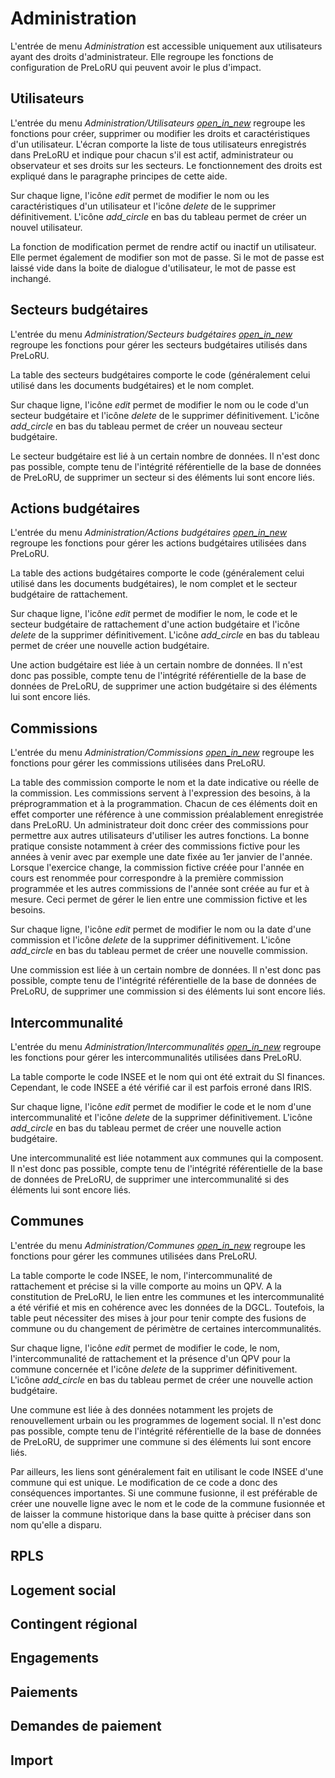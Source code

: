 # <div class="text-h4 pb-3" id="settings">Administration</div>

L'entrée de menu *Administration* est accessible uniquement aux utilisateurs ayant des droits d'administrateur. Elle regroupe les fonctions de configuration de PreLoRU qui peuvent avoir le plus d'impact.

## <div class="text-h5 pb-2">Utilisateurs</div>

L'entrée du menu *Administration/Utilisateurs* <a href="/users/"><i class="material-icons">open_in_new</i></a> regroupe les fonctions pour créer, supprimer ou modifier les droits et caractéristiques d'un utilisateur. L'écran comporte la liste de tous utilisateurs enregistrés dans PreLoRU et indique pour chacun s'il est actif, administrateur ou observateur et ses droits sur les secteurs. Le fonctionnement des droits est expliqué dans le paragraphe principes de cette aide.

Sur chaque ligne, l'icône <i class="material-icons">edit</i> permet de modifier le nom ou les caractéristiques d'un utilisateur et l'icône <i class="material-icons">delete</i> de le supprimer définitivement. L'icône <i class="material-icons">add_circle</i> en bas du tableau permet de créer un nouvel utilisateur.

La fonction de modification permet de rendre actif ou inactif un utilisateur. Elle permet également de modifier son mot de passe. Si le mot de passe est laissé vide dans la boite de dialogue d'utilisateur, le mot de passe est inchangé.

## <div class="text-h5 pb-2">Secteurs budgétaires</div>

L'entrée du menu *Administration/Secteurs budgétaires* <a href="/sector/"><i class="material-icons">open_in_new</i></a> regroupe les fonctions pour gérer les secteurs budgétaires utilisés dans PreLoRU. 

La table des secteurs budgétaires comporte le code (généralement celui utilisé dans les documents budgétaires) et le nom complet.

Sur chaque ligne, l'icône <i class="material-icons">edit</i> permet de modifier le nom ou le code d'un secteur budgétaire et l'icône <i class="material-icons">delete</i> de le supprimer définitivement. L'icône <i class="material-icons">add_circle</i> en bas du tableau permet de créer un nouveau secteur budgétaire.

Le secteur budgétaire est lié à un certain nombre de données. Il n'est donc pas possible, compte tenu de l'intégrité référentielle de la base de données de PreLoRU, de supprimer un secteur si des éléments lui sont encore liés.

## <div class="text-h5 pb-2">Actions budgétaires</div>

L'entrée du menu *Administration/Actions budgétaires* <a href="/action/"><i class="material-icons">open_in_new</i></a> regroupe les fonctions pour gérer les actions budgétaires utilisées dans PreLoRU. 

La table des actions budgétaires comporte le code (généralement celui utilisé dans les documents budgétaires), le nom complet et le secteur budgétaire de rattachement.

Sur chaque ligne, l'icône <i class="material-icons">edit</i> permet de modifier le nom, le code et le secteur budgétaire de rattachement d'une action budgétaire et l'icône <i class="material-icons">delete</i> de la supprimer définitivement. L'icône <i class="material-icons">add_circle</i> en bas du tableau permet de créer une nouvelle action budgétaire.

Une action budgétaire est liée à un certain nombre de données. Il n'est donc pas possible, compte tenu de l'intégrité référentielle de la base de données de PreLoRU, de supprimer une action budgétaire si des éléments lui sont encore liés.

## <div class="text-h5 pb-2">Commissions</div>

L'entrée du menu *Administration/Commissions* <a href="/commission/"><i class="material-icons">open_in_new</i></a> regroupe les fonctions pour gérer les commissions utilisées dans PreLoRU.

La table des commission comporte le nom et la date indicative ou réelle de la commission. Les commissions servent à l'expression des besoins, à la préprogrammation et à la programmation. Chacun de ces éléments doit en effet comporter une référence à une commission préalablement enregistrée dans PreLoRU. Un administrateur doit donc créer des commissions pour permettre aux autres utilisateurs d'utiliser les autres fonctions. La bonne pratique consiste notamment à créer des commissions fictive pour les années à venir avec par exemple une date fixée au 1er janvier de l'année. Lorsque l'exercice change, la commission fictive créée pour l'année en cours est renommée pour correspondre à la première commission programmée et les autres commissions de l'année sont créée au fur et à mesure. Ceci permet de gérer le lien entre une commission fictive et les besoins.

Sur chaque ligne, l'icône <i class="material-icons">edit</i> permet de modifier le nom ou la date d'une commission  et l'icône <i class="material-icons">delete</i> de la supprimer définitivement. L'icône <i class="material-icons">add_circle</i> en bas du tableau permet de créer une nouvelle commission.

Une commission est liée à un certain nombre de données. Il n'est donc pas possible, compte tenu de l'intégrité référentielle de la base de données de PreLoRU, de supprimer une commission si des éléments lui sont encore liés.

## <div class="text-h5 pb-2">Intercommunalité</div>

L'entrée du menu *Administration/Intercommunalités* <a href="/communities/"><i class="material-icons">open_in_new</i></a> regroupe les fonctions pour gérer les intercommunalités utilisées dans PreLoRU. 

La table comporte le code INSEE et le nom qui ont été extrait du SI finances. Cependant, le code INSEE a été vérifié car il est parfois erroné dans IRIS.

Sur chaque ligne, l'icône <i class="material-icons">edit</i> permet de modifier le code et le nom d'une intercommunalité et l'icône <i class="material-icons">delete</i> de la supprimer définitivement. L'icône <i class="material-icons">add_circle</i> en bas du tableau permet de créer une nouvelle action budgétaire.

Une intercommunalité est liée notamment aux communes qui la composent. Il n'est donc pas possible, compte tenu de l'intégrité référentielle de la base de données de PreLoRU, de supprimer une intercommunalité si des éléments lui sont encore liés.

## <div class="text-h5 pb-2">Communes</div>

L'entrée du menu *Administration/Communes* <a href="/communities/"><i class="material-icons">open_in_new</i></a> regroupe les fonctions pour gérer les communes utilisées dans PreLoRU. 

La table comporte le code INSEE, le nom, l'intercommunalité de rattachement et précise si la ville comporte au moins un QPV. A la constitution de PreLoRU, le lien entre les communes et les intercommunalité a été vérifié et mis en cohérence avec les données de la DGCL. Toutefois, la table peut nécessiter des mises à jour pour tenir compte des fusions de commune ou du changement de périmètre de certaines intercommunalités.

Sur chaque ligne, l'icône <i class="material-icons">edit</i> permet de modifier le code, le nom, l'intercommunalité de rattachement et la présence d'un QPV pour la commune concernée et l'icône <i class="material-icons">delete</i> de la supprimer définitivement. L'icône <i class="material-icons">add_circle</i> en bas du tableau permet de créer une nouvelle action budgétaire.

Une commune est liée à des données notamment les projets de renouvellement urbain ou les programmes de logement social. Il n'est donc pas possible, compte tenu de l'intégrité référentielle de la base de données de PreLoRU, de supprimer une commune si des éléments lui sont encore liés.

Par ailleurs, les liens sont généralement fait en utilisant le code INSEE d'une commune qui est unique. Le modification de ce code a donc des conséquences importantes. Si une commune fusionne, il est préférable de créer une nouvelle ligne avec le nom et le code de la commune fusionnée et de laisser la commune historique dans la base quitte à préciser dans son nom qu'elle a disparu.

## <div class="text-h5 pb-2">RPLS</div>
## <div class="text-h5 pb-2">Logement social</div>
## <div class="text-h5 pb-2">Contingent régional</div>
## <div class="text-h5 pb-2">Engagements</div>
## <div class="text-h5 pb-2">Paiements</div>
## <div class="text-h5 pb-2">Demandes de paiement</div>
## <div class="text-h5 pb-2">Import</div>
